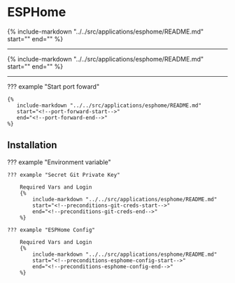 # ESPHome

{%
   include-markdown "../../src/applications/esphome/README.md"
   start="<!--description-start-->"
   end="<!--description-end-->"
%}

---

{%
   include-markdown "../../src/applications/esphome/README.md"
   start="<!--header-start-->"
   end="<!--header-end-->"
%}

---


??? example "Start port foward"

    {%
       include-markdown "../../src/applications/esphome/README.md"
       start="<!--port-forward-start-->"
       end="<!--port-forward-end-->"
    %}

## Installation


??? example "Environment variable"

    ??? example "Secret Git Private Key"

        Required Vars and Login
        {%
            include-markdown "../../src/applications/esphome/README.md"
            start="<!--preconditions-git-creds-start-->"
            end="<!--preconditions-git-creds-end-->"
        %}

    ??? example "ESPHome Config"

        Required Vars and Login
        {%
            include-markdown "../../src/applications/esphome/README.md"
            start="<!--preconditions-esphome-config-start-->"
            end="<!--preconditions-esphome-config-end-->"
        %}
